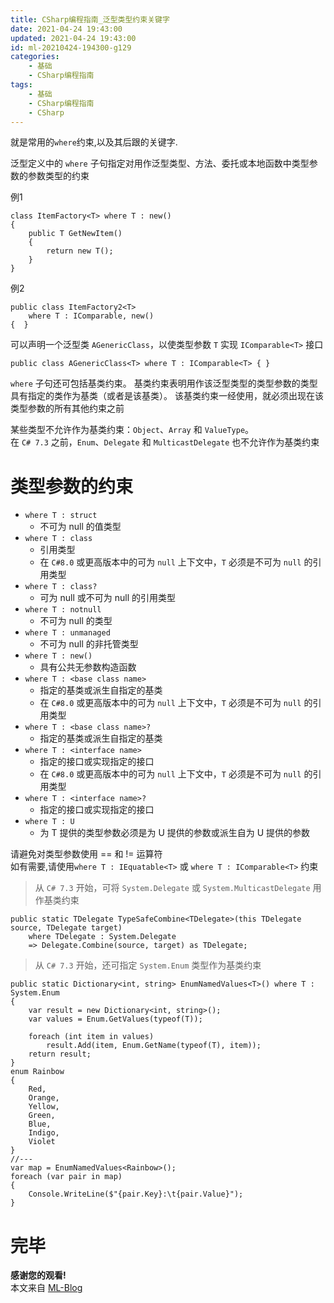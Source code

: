 ```yaml
---
title: CSharp编程指南_泛型类型约束关键字
date: 2021-04-24 19:43:00
updated: 2021-04-24 19:43:00
id: ml-20210424-194300-g129
categories:
	- 基础
	- CSharp编程指南
tags: 
	- 基础
	- CSharp编程指南
	- CSharp
---
```


就是常用的`where`约束,以及其后跟的关键字.

泛型定义中的 `where` 子句指定对用作泛型类型、方法、委托或本地函数中类型参数的参数类型的约束

例1
```CSharp
class ItemFactory<T> where T : new()
{
    public T GetNewItem()
    {
        return new T();
    }
}
```
例2
```CSharp
public class ItemFactory2<T>
    where T : IComparable, new()
{  }
```

可以声明一个泛型类 `AGenericClass`，以使类型参数 `T` 实现 `IComparable<T>` 接口

```CSharp
public class AGenericClass<T> where T : IComparable<T> { }
```

<!--more-->

`where` 子句还可包括基类约束。 基类约束表明用作该泛型类型的类型参数的类型具有指定的类作为基类（或者是该基类）。 该基类约束一经使用，就必须出现在该类型参数的所有其他约束之前

某些类型不允许作为基类约束：`Object`、`Array` 和 `ValueType`。   
在 `C# 7.3` 之前，`Enum`、`Delegate` 和 `MulticastDelegate` 也不允许作为基类约束

# 类型参数的约束

* `where T : struct`
  * 不可为 null 的值类型
* `where T : class`
  * 引用类型
  * 在 `C#8.0` 或更高版本中的可为 `null` 上下文中，`T` 必须是不可为 `null` 的引用类型
* `where T : class?`
  * 可为 null 或不可为 null 的引用类型
* `where T : notnull`
  * 不可为 null 的类型
* `where T : unmanaged`
  * 不可为 null 的非托管类型
* `where T : new()`
  * 具有公共无参数构造函数
* `where T : <base class name>`
  * 指定的基类或派生自指定的基类
  * 在 `C#8.0` 或更高版本中的可为 `null` 上下文中，`T` 必须是不可为 `null` 的引用类型
* `where T : <base class name>?`
  * 指定的基类或派生自指定的基类
* `where T : <interface name>`
  * 指定的接口或实现指定的接口
  * 在 `C#8.0` 或更高版本中的可为 `null` 上下文中，`T` 必须是不可为 `null` 的引用类型
* `where T : <interface name>?`
  * 指定的接口或实现指定的接口
* `where T : U`
  * 为 T 提供的类型参数必须是为 U 提供的参数或派生自为 U 提供的参数

请避免对类型参数使用 == 和 != 运算符  
如有需要,请使用`where T : IEquatable<T>` 或 `where T : IComparable<T>` 约束

> 从 `C# 7.3` 开始，可将 `System.Delegate` 或 `System.MulticastDelegate` 用作基类约束

```CSharp
public static TDelegate TypeSafeCombine<TDelegate>(this TDelegate source, TDelegate target)
    where TDelegate : System.Delegate
    => Delegate.Combine(source, target) as TDelegate;
```

> 从 `C# 7.3` 开始，还可指定 `System.Enum` 类型作为基类约束

```CSharp
public static Dictionary<int, string> EnumNamedValues<T>() where T : System.Enum
{
    var result = new Dictionary<int, string>();
    var values = Enum.GetValues(typeof(T));

    foreach (int item in values)
        result.Add(item, Enum.GetName(typeof(T), item));
    return result;
}
enum Rainbow
{
    Red,
    Orange,
    Yellow,
    Green,
    Blue,
    Indigo,
    Violet
}
//---
var map = EnumNamedValues<Rainbow>();
foreach (var pair in map)
{
    Console.WriteLine($"{pair.Key}:\t{pair.Value}");
}
```

# 完毕

**感谢您的观看!**  
本文来自 [ML-Blog][ML-Blog_Link]

<!-- 图片 -->

<!-- 链接 -->

<!-- 水印 -->
[ML-Blog_Link]:https://userminghaoli.github.io/ "我的博客"
